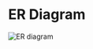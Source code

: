 # ER Diagram 

![ER diagram](https://github.com/{username}/{repository}/raw/{branch}/{path}/image.png)
